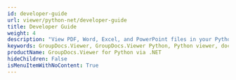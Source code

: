```yaml
---
id: developer-guide
url: viewer/python-net/developer-guide
title: Developer Guide
weight: 4
description: "View PDF, Word, Excel, and PowerPoint files in your Python apps with GroupDocs.Viewer for Python. Learn about its features."
keywords: GroupDocs.Viewer, GroupDocs.Viewer Python, Python viewer, document viewer, PDF viewer, document rendering, viewer library
productName: GroupDocs.Viewer for Python via .NET
hideChildren: False
isMenuItemWithNoContent: True
---
```

